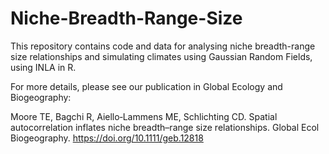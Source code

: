 # Niche-Breadth-Range-Size
This repository contains code and data for analysing niche breadth-range size relationships and simulating climates using Gaussian Random Fields, using INLA in R. 

For more details, please see our publication in Global Ecology and Biogeography:

Moore TE, Bagchi R, Aiello‐Lammens ME, Schlichting CD. Spatial autocorrelation inflates niche breadth–range size relationships. Global Ecol Biogeography. https://doi.org/10.1111/geb.12818
